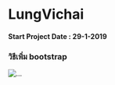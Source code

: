 # LungVichai 
#### Start Project Date : 29-1-2019

### วิธีเพิ่ม bootstrap 
![...](https://stackoverflow.com/questions/50290197/how-to-add-bootstrap-in-angular-6-project)
